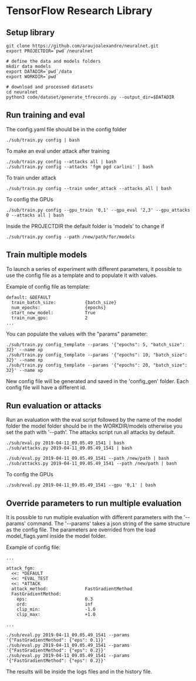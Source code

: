 # TensorFlow Research Library

## Setup library

```
git clone https://github.com/araujoalexandre/neuralnet.git
export PROJECTDIR=`pwd`/neuralnet

# define the data and models folders
mkdir data models
export DATADIR=`pwd`/data
export WORKDIR=`pwd`

# download and processed datasets 
cd neuralnet
python3 code/dataset/generate_tfrecords.py --output_dir=$DATADIR
```


## Run training and eval

The config.yaml file should be in the config folder
```
./sub/train.py config | bash
```

To make an eval under attack after training
```
./sub/train.py config --attacks all | bash 
./sub/train.py config --attacks 'fgm pgd carlini' | bash
```

To train under attack
```
./sub/train.py config --train under_attack --attacks all | bash
```

To config the GPUs
```
./sub/train.py config --gpu_train '0,1' --gpu_eval '2,3' --gpu_attacks 0 --attacks all | bash
```

Inside the PROJECTDIR the default folder is 'models' to change if
```
./sub/train.py config --path /new/path/for/models
```

## Train multiple models

To launch a series of experiment with different parameters, it possible to use the config file as a template and to populate it with values. 

Example of config file as template:
```
default: &DEFAULT
  train_batch_size:           {batch_size}
  num_epochs:                 {epochs}
  start_new_model:            True
  train_num_gpu:              2
...
```

You can populate the values with the "params" parameter:
```
./sub/train.py config_template --params '{"epochs": 5, "batch_size": 32}' --name xp
./sub/train.py config_template --params '{"epochs": 10, "batch_size": 32}' --name xp
./sub/train.py config_template --params '{"epochs": 20, "batch_size": 32}' --name xp
```

New config file will be generated and saved in the 'config_gen' folder. Each config file will have a different id. 

## Run evaluation or attacks

Run an evaluation with the eval script followed by the name of the model folder the model folder should be in the WORKDIR/models otherwise you set the path with '--path'. The attacks script run all attacks by default. 
```
./sub/eval.py 2019-04-11_09.05.49_1541 | bash
./sub/attacks.py 2019-04-11_09.05.49_1541 | bash

./sub/eval.py 2019-04-11_09.05.49_1541 --path /new/path | bash
./sub/attacks.py 2019-04-11_09.05.49_1541 --path /new/path | bash
```

To config the GPUs
```
./sub/eval.py 2019-04-11_09.05.49_1541 --gpu '0,1' | bash
```

## Override parameters to run multiple evaluation

It is possible to run multiple evaluation with different parameters with the '--params' command. The '--params' takes a json string of the same structure as the config file. The parameters are overrided from the load model_flags.yaml inside the model folder.   

Example of config file:
```
...

attack_fgm:
  <<: *DEFAULT
  <<: *EVAL_TEST
  <<: *ATTACK
  attack_method:              FastGradientMethod
  FastGradientMethod:
    eps:                      0.3
    ord:                      inf
    clip_min:                 -1.0
    clip_max:                 +1.0

...

```

```
./sub/eval.py 2019-04-11_09.05.49_1541 --params '{"FastGradientMethod": {"eps": 0.1}}' 
./sub/eval.py 2019-04-11_09.05.49_1541 --params '{"FastGradientMethod": {"eps": 0.2}}' 
./sub/eval.py 2019-04-11_09.05.49_1541 --params '{"FastGradientMethod": {"eps": 0.2}}' 
```

The results will be inside the logs files and in the history file.






























